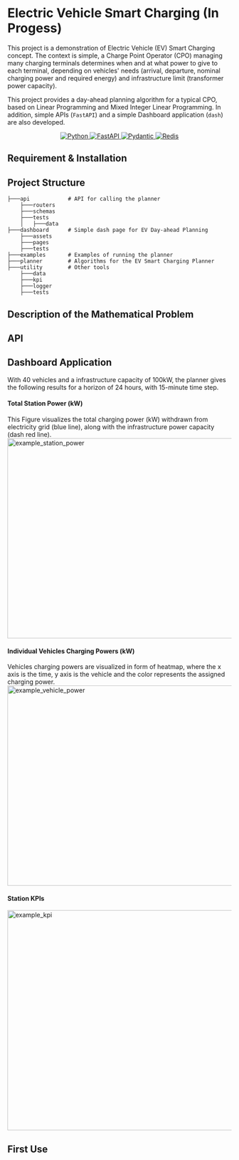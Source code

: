 # Electric Vehicle Smart Charging (In Progess)

This project is a demonstration of Electric Vehicle (EV) Smart Charging concept. 
The context is simple, a Charge Point Operator (CPO) managing many charging terminals determines when and at what power to give to each terminal, 
depending on vehicles' needs (arrival, departure, nominal charging power and required energy) and infrastructure limit (transformer power capacity).    


This project provides a day-ahead planning algorithm for a typical CPO, based on Linear Programming and Mixed Integer Linear Programming. 
In addition, simple APIs (`FastAPI`) and a simple Dashboard application (`dash`) are also developed. 


<p align="center">
  <a href="">
      <img src="https://img.shields.io/badge/Python-3776AB?style=for-the-badge&logo=python&logoColor=white" alt="Python">
  </a>
  <a href="https://fastapi.tiangolo.com">
      <img src="https://img.shields.io/badge/FastAPI-005571?style=for-the-badge&logo=fastapi" alt="FastAPI">
  </a>
  <a href="https://docs.pydantic.dev/2.4/">
      <img src="https://img.shields.io/badge/Pydantic-E92063?logo=pydantic&logoColor=fff&style=for-the-badge" alt="Pydantic">
  </a>
  <a href="https://redis.io">
      <img src="https://img.shields.io/badge/Redis-DC382D?logo=redis&logoColor=fff&style=for-the-badge" alt="Redis">
  </a>
</p>


## Requirement & Installation 

## Project Structure 
```
├───api            # API for calling the planner  
    ├───routers
    ├───schemas
    ├───tests
    │   ├───data
├───dashboard      # Simple dash page for EV Day-ahead Planning 
    ├───assets
    ├───pages
    ├───tests
├───examples       # Examples of running the planner
├───planner        # Algorithms for the EV Smart Charging Planner 
├───utility        # Other tools 
    ├───data
    ├───kpi
    ├───logger
    ├───tests
```

## Description of the Mathematical Problem

## API 

## Dashboard Application 

With 40 vehicles and a infrastructure capacity of 100kW, the planner gives the following results for a horizon of 24 hours, with 15-minute time step. 


#### Total Station Power (kW)
This Figure visualizes the total charging power (kW) withdrawn from electricity grid (blue line), along with the infrastructure power capacity (dash red line). 
<img width="1592" height="450" alt="example_station_power" src="https://github.com/user-attachments/assets/91c4b7db-11de-4c29-b702-d91d6bb398c6" />

#### Individual Vehicles Charging Powers (kW)
Vehicles charging powers are visualized in form of heatmap, where the x axis is the time, y axis is the vehicle and the color represents the assigned charging power. 
<img width="1592" height="450" alt="example_vehicle_power" src="https://github.com/user-attachments/assets/3f8eae57-65b3-4f3d-9273-ba2298270c0a" />

#### Station KPIs 
<img width="791" height="495" alt="example_kpi" src="https://github.com/user-attachments/assets/8aea4793-2e5b-4081-954e-0943e819967e" tag="station_kpi"/>

## First Use



